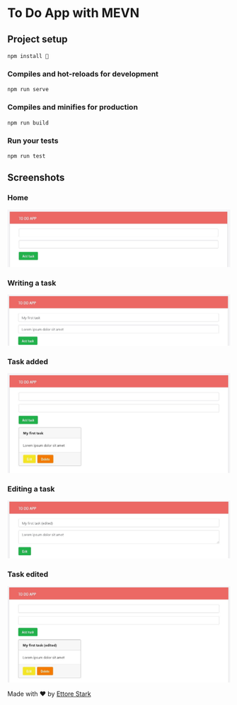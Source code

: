 # To Do App with MEVN

## Project setup 
```
npm install 🚀
```

### Compiles and hot-reloads for development
```
npm run serve
```

### Compiles and minifies for production
```
npm run build
```

### Run your tests
```
npm run test
```

## Screenshots 

### Home
![Home](https://github.com/ettorestark/to-do-app-with-mevn/blob/master/assets/Home.jpg)

### Writing a task
![Writing a task](https://github.com/ettorestark/to-do-app-with-mevn/blob/master/assets/Writing%20a%20task.jpg)

### Task added
![Task added](https://github.com/ettorestark/to-do-app-with-mevn/blob/master/assets/Task%20added.jpg)

### Editing a task
![Task added](https://github.com/ettorestark/to-do-app-with-mevn/blob/master/assets/Editing%20a%20task.jpg)

### Task edited
![Task edited](https://github.com/ettorestark/to-do-app-with-mevn/blob/master/assets/Task%20edited.jpg)

Made with ❤️ by [Ettore Stark](https://github.com/ettorestark) 
